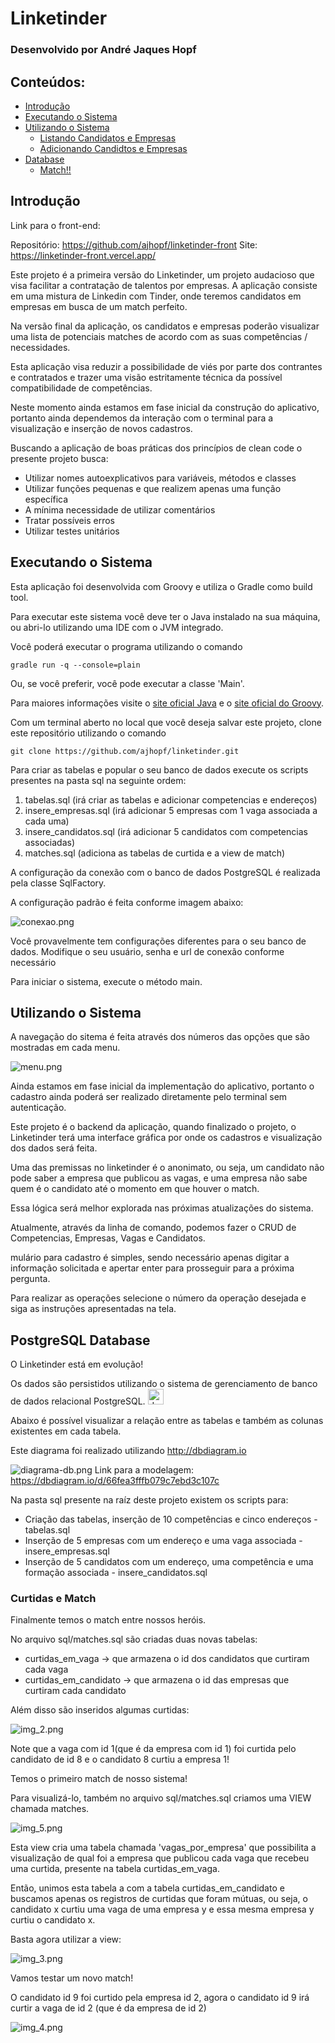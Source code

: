 # Linketinder

### Desenvolvido por André Jaques Hopf

## Conteúdos:

- [Introdução](#introdução)
- [Executando o Sistema](#executando-o-sistema)
- [Utilizando o Sistema](#utilizando-o-sistema)
    - [Listando Candidatos e Empresas](#listando-candidatos-e-empresas)
    - [Adicionando Candidtos e Empresas](#adicionando-candidatos-e-empresas)
- [Database](#database)
  - [Match!!](#match)
## Introdução

Link para o front-end:

Repositório: https://github.com/ajhopf/linketinder-front
Site: https://linketinder-front.vercel.app/

Este projeto é a primeira versão do Linketinder, um projeto audacioso que visa facilitar a contratação de talentos por empresas.
A aplicação consiste em uma mistura de Linkedin com Tinder, onde teremos candidatos em empresas em busca de um match perfeito.

Na versão final da aplicação, os candidatos e empresas poderão visualizar uma lista de potenciais matches de acordo com as suas competências / necessidades.

Esta aplicação visa reduzir a possibilidade de viés por parte dos contrantes e contratados e trazer uma visão estritamente técnica da possível compatibilidade de competências.

Neste momento ainda estamos em fase inicial da construção do aplicativo, portanto ainda dependemos da interação com o terminal para a visualização e inserção de novos cadastros.

Buscando a aplicação de boas práticas dos princípios de clean code o presente projeto busca:
* Utilizar nomes autoexplicativos para variáveis, métodos e classes
* Utilizar funções pequenas e que realizem apenas uma função específica
* A mínima necessidade de utilizar comentários
* Tratar possíveis erros
* Utilizar testes unitários

## Executando o Sistema

Esta aplicação foi desenvolvida com Groovy e utiliza o Gradle como build tool.

Para executar este sistema você deve ter o Java instalado na sua máquina, ou abri-lo utilizando uma IDE com o JVM integrado.

Você poderá executar o programa utilizando o comando

```
gradle run -q --console=plain
```

Ou, se você preferir, você pode executar a classe 'Main'.

Para maiores informações visite o [site oficial Java](https://www.java.com/en/) e o [site oficial do Groovy](https://groovy-lang.org/index.html).

Com um terminal aberto no local que você deseja salvar este projeto, clone este repositório utilizando o comando

````
git clone https://github.com/ajhopf/linketinder.git
````

Para criar as tabelas e popular o seu banco de dados execute os scripts presentes na pasta sql na seguinte ordem:
1. tabelas.sql (irá criar as tabelas e adicionar competencias e endereços)
2. insere_empresas.sql (irá adicionar 5 empresas com 1 vaga associada a cada uma)
3. insere_candidatos.sql (irá adicionar 5 candidatos com competencias associadas)
4. matches.sql (adiciona as tabelas de curtida e a view de match)

A configuração da conexão com o banco de dados PostgreSQL é realizada pela classe SqlFactory.

A configuração padrão é feita conforme imagem abaixo:

![conexao.png](assets/conexao-db.png)

Você provavelmente tem configurações diferentes para o seu banco de dados. Modifique o seu usuário, senha e url de conexão conforme necessário

Para iniciar o sistema, execute o método main.

## Utilizando o Sistema

A navegação do sitema é feita através dos números das opções que são mostradas em cada menu.

![menu.png](assets/menu.png)

Ainda estamos em fase inicial da implementação do aplicativo, portanto o cadastro ainda poderá ser realizado diretamente pelo terminal sem autenticação.

Este projeto é o backend da aplicação, quando finalizado o projeto, o Linketinder terá uma interface gráfica por onde os cadastros e visualização dos dados será feita.

Uma das premissas no linketinder é o anonimato, ou seja, um candidato não pode saber a empresa que publicou as vagas, e uma empresa não sabe quem é o candidato até o momento em que houver o match.

Essa lógica será melhor explorada nas próximas atualizações do sistema.

Atualmente, através da linha de comando, podemos fazer o CRUD de Competencias, Empresas, Vagas e Candidatos.

mulário para cadastro é simples, sendo necessário apenas digitar a informação solicitada e apertar enter para prosseguir para a próxima pergunta.

Para realizar as operações selecione o número da operação desejada e siga as instruções apresentadas na tela.


## PostgreSQL Database

O Linketinder está em evolução!

Os dados são persistidos utilizando o sistema de gerenciamento de banco de dados relacional PostgreSQL. <img src="img_1.png" alt="drawing" width="25"/>

Abaixo é possível visualizar a relação entre as tabelas e também as colunas existentes em cada tabela.

Este diagrama foi realizado utilizando http://dbdiagram.io

![diagrama-db.png](sql/diagrama-db.png)
Link para a modelagem: https://dbdiagram.io/d/66fea3fffb079c7ebd3c107c

Na pasta sql presente na raíz deste projeto existem os scripts para:
  * Criação das tabelas, inserção de 10 competências e cinco endereços - tabelas.sql
  * Inserção de 5 empresas com um endereço e uma vaga associada - insere_empresas.sql
  * Inserção de 5 candidatos com um endereço, uma competência e uma formação associada - insere_candidatos.sql

### Curtidas e Match

Finalmente temos o match entre nossos heróis.

No arquivo sql/matches.sql são criadas duas novas tabelas:

* curtidas_em_vaga -> que armazena o id dos candidatos que curtiram cada vaga
* curtidas_em_candidato -> que armazena o id das empresas que curtiram cada candidato

Além disso são inseridos algumas curtidas:

![img_2.png](assets/img_2.png)

Note que a vaga com id 1(que é da empresa com id 1) foi curtida pelo candidato de id 8 e o candidato 8 curtiu a empresa 1!

Temos o primeiro match de nosso sistema!

Para visualizá-lo, também no arquivo sql/matches.sql criamos uma VIEW chamada matches.

![img_5.png](assets/img_5.png)

Esta view cria uma tabela chamada 'vagas_por_empresa' que possibilita a visualização de qual foi a empresa que publicou cada vaga que recebeu uma curtida, presente na tabela curtidas_em_vaga.

Então, unimos esta tabela a com a tabela curtidas_em_candidato e buscamos apenas os registros de curtidas que foram mútuas, ou seja, o candidato x curtiu uma vaga de uma empresa y e essa mesma empresa y curtiu  o candidato x.

Basta agora utilizar a view:

![img_3.png](assets/img_3.png)

Vamos testar um novo match! 

O candidato id 9 foi curtido pela empresa id 2, agora o candidato id 9 irá curtir a vaga de id 2 (que é da empresa de id 2)

![img_4.png](assets/img_4.png)